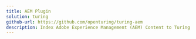 ```yaml
---
title: AEM Plugin
solution: turing
github-url: https://github.com/openturing/turing-aem
description: Index Adobe Experience Management (AEM) Content to Turing ES.
---
```

